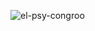 ![el-psy-congroo](https://44.media.tumblr.com/a7984824cc61f2598042c3a6efdcae87/tumblr_peyhfhwL2F1ufsyoco1_540.gif)

